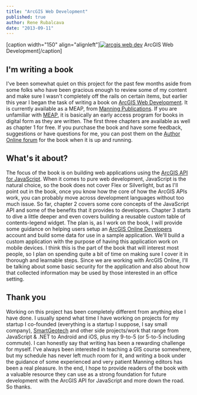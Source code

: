 ```yaml
---
title: "ArcGIS Web Development"
published: true
author: Rene Rubalcava
date: "2013-09-11"
---
```


[caption width="150" align="alignleft"][![arcgis web dev](images/rubalcava_cover150.jpg)](http://www.manning.com/rubalcava/) ArcGIS Web Development[/caption]

## I'm writing a book

I've been somewhat quiet on this project for the past few months aside from some folks who have been gracious enough to review some of my content and make sure I wasn't completely off the rails on certain items, but earlier this year I began the task of writing a book on [ArcGIS Web Development](http://www.manning.com/rubalcava/). It is currently available as a MEAP, from [Manning Publications](http://www.manning.com/). If you are unfamiliar with [MEAP](http://www.manning.com/about/meap.html#meapfaq), it is basically an early access program for books in digital form as they are written. The first three chapters are available as well as chapter 1 for free. If you purchase the book and have some feedback, suggestions or have questions for me, you can post them on the [Author Online forum](http://www.manning-sandbox.com/forum.jspa?forumID=876) for the book when it is up and running.

## What's it about?

The focus of the book is on building web applications using the [ArcGIS API for JavaScript](https://developers.arcgis.com/en/javascript/). When it comes to pure web development, JavaScript is the natural choice, so the book does not cover Flex or Silverlight, but as I'll point out in the book, once you know how the core of how the ArcGIS APIs work, you can probably move across development languages without too much issue. So far, chapter 2 covers some core concepts of the JavaScript API and some of the benefits that it provides to developers. Chapter 3 starts to dive a little deeper and even covers building a reusable custom table of contents-legend widget. The plan is, as I work on the book, I will provide some guidance on helping users setup an [ArcGIS Online Developers](https://developers.arcgis.com/en/) account and build some data for use in a sample application. We'll build a custom application with the purpose of having this application work on mobile devices. I think this is the part of the book that will interest most people, so I plan on spending quite a bit of time on making sure I cover it in thorough and learnable steps. Since we are working with ArcGIS Online, I'll be talking about some basic security for the application and also about how that collected information may be used by those interested in an office setting.

## Thank you

Working on this project has been completely different from anything else I have done. I usually spend what time I have working on projects for my startup I co-founded (everything is a startup I suppose, I say small company), [SmartGeotech](http://www.smartgeotech.net/) and other side projects/work that range from JavaScript & .NET to Android and iOS, plus my 9-to-5 (or 5-to-5 including commute). I can honestly say that writing has been a rewarding challenge for myself. I've always been interested in teaching a GIS course somewhere, but my schedule has never left much room for it, and writing a book under the guidance of some experienced and very patient Manning editors has been a real pleasure. In the end, I hope to provide readers of the book with a valuable resource they can use as a strong foundation for future development with the ArcGIS API for JavaScript and more down the road. So thanks.
